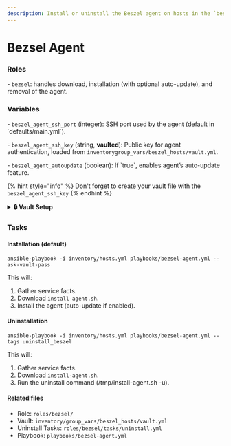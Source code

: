 ```yaml
---
description: Install or uninstall the Beszel agent on hosts in the `beszel_hosts` group.
---
```


# Bezsel Agent

### Roles

\- `bezsel`: handles download, installation (with optional auto-update), and removal of the agent.

### Variables

\- `beszel_agent_ssh_port` (integer): SSH port used by the agent (default in \`defaults/main.yml\`).

\- `beszel_agent_ssh_key` (string, **vaulted**): Public key for agent authentication, loaded from  `inventorygroup_vars/beszel_hosts/vault.yml`.

\- `beszel_agent_autoupdate` (boolean): If \`true\`, enables agent’s auto-update feature.

{% hint style="info" %}
Don't forget to create your vault file with the `beszel_agent_ssh_key`
{% endhint %}

<details>

<summary><strong>🔒 Vault Setup</strong></summary>

Run the following command to create your encrypted vault:

```
ansible-vault create inventory/group_vars/beszel_hosts/vault.yml
```

In the editor that opens, enter:

```
beszel_agent_ssh_key: "ssh-ed25519 AAAA…"
```

</details>

### Tasks

#### Installation (default)

```
ansible-playbook -i inventory/hosts.yml playbooks/bezsel-agent.yml --ask-vault-pass
```

This will:

1. Gather service facts.
2. Download `install-agent.sh`.
3. Install the agent (auto-update if enabled).

#### Uninstallation

```
ansible-playbook -i inventory/hosts.yml playbooks/bezsel-agent.yml --tags uninstall_beszel
```

This will:

1. Gather service facts.
2. Download `install-agent.sh`.
3. Run the uninstall command (/tmp/install-agent.sh -u).

#### Related files

* Role: `roles/bezsel/`
* Vault: `inventory/group_vars/beszel_hosts/vault.yml`
* Uninstall Tasks: `roles/bezsel/tasks/uninstall.yml`
* Playbook: `playbooks/bezsel-agent.yml`

